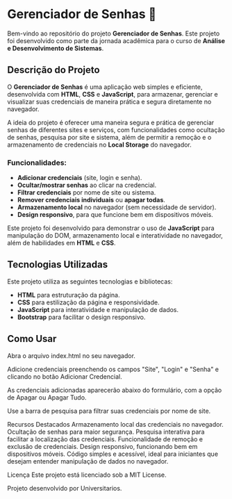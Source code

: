# Gerenciador de Senhas 🔐

Bem-vindo ao repositório do projeto **Gerenciador de Senhas**. Este projeto foi desenvolvido como parte da jornada acadêmica para o curso de **Análise e Desenvolvimento de Sistemas**.

## Descrição do Projeto

O **Gerenciador de Senhas** é uma aplicação web simples e eficiente, desenvolvida com **HTML**, **CSS** e **JavaScript**, para armazenar, gerenciar e visualizar suas credenciais de maneira prática e segura diretamente no navegador.

A ideia do projeto é oferecer uma maneira segura e prática de gerenciar senhas de diferentes sites e serviços, com funcionalidades como ocultação de senhas, pesquisa por site e sistema, além de permitir a remoção e o armazenamento de credenciais no **Local Storage** do navegador.

### Funcionalidades:
- **Adicionar credenciais** (site, login e senha).
- **Ocultar/mostrar senhas** ao clicar na credencial.
- **Filtrar credenciais** por nome de site ou sistema.
- **Remover credenciais individuais** ou **apagar todas**.
- **Armazenamento local** no navegador (sem necessidade de servidor).
- **Design responsivo**, para que funcione bem em dispositivos móveis.

Este projeto foi desenvolvido para demonstrar o uso de **JavaScript** para manipulação do DOM, armazenamento local e interatividade no navegador, além de habilidades em **HTML** e **CSS**.

## Tecnologias Utilizadas

Este projeto utiliza as seguintes tecnologias e bibliotecas:

- **HTML** para estruturação da página.
- **CSS** para estilização da página e responsividade.
- **JavaScript** para interatividade e manipulação de dados.
- **Bootstrap** para facilitar o design responsivo.

## Como Usar

Abra o arquivo index.html no seu navegador.

Adicione credenciais preenchendo os campos "Site", "Login" e "Senha" e clicando no botão Adicionar Credencial.

As credenciais adicionadas aparecerão abaixo do formulário, com a opção de Apagar ou Apagar Tudo.

Use a barra de pesquisa para filtrar suas credenciais por nome de site.

Recursos Destacados
Armazenamento local das credenciais no navegador.
Ocultação de senhas para maior segurança.
Pesquisa interativa para facilitar a localização das credenciais.
Funcionalidade de remoção e exclusão de credenciais.
Design responsivo, funcionando bem em dispositivos móveis.
Código simples e acessível, ideal para iniciantes que desejam entender manipulação de dados no navegador.


Licença
Este projeto está licenciado sob a MIT License.

Projeto desenvolvido por Universitarios.





